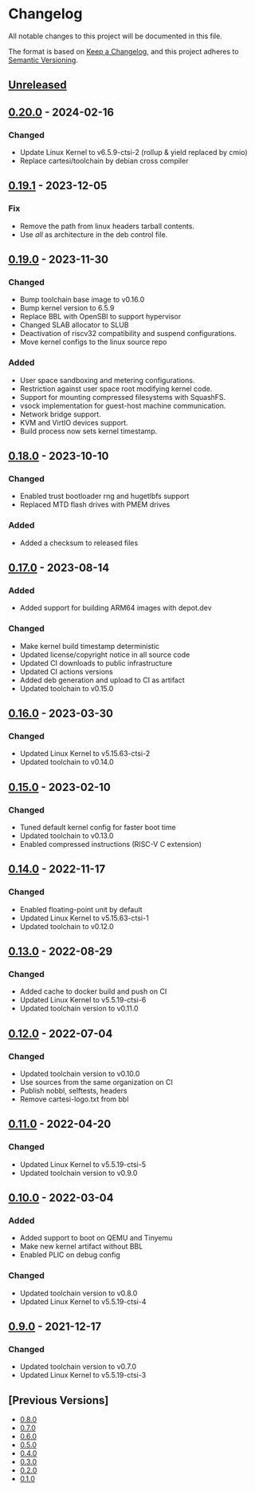 # Changelog
All notable changes to this project will be documented in this file.

The format is based on [Keep a Changelog](https://keepachangelog.com/en/1.0.0/),
and this project adheres to [Semantic Versioning](https://semver.org/spec/v2.0.0.html).

## [Unreleased]
## [0.20.0] - 2024-02-16
### Changed
- Update Linux Kernel to v6.5.9-ctsi-2 (rollup & yield replaced by cmio)
- Replace cartesi/toolchain by debian cross compiler

## [0.19.1] - 2023-12-05
### Fix
- Remove the path from linux headers tarball contents.
- Use *all* as architecture in the deb control file.

## [0.19.0] - 2023-11-30
### Changed
- Bump toolchain base image to v0.16.0
- Bump kernel version to 6.5.9
- Replace BBL with OpenSBI to support hypervisor
- Changed SLAB allocator to SLUB
- Deactivation of riscv32 compatibility and suspend configurations.
- Move kernel configs to the linux source repo

### Added
- User space sandboxing and metering configurations.
- Restriction against user space root modifying kernel code.
- Support for mounting compressed filesystems with SquashFS.
- vsock implementation for guest-host machine communication.
- Network bridge support.
- KVM and VirtIO devices support.
- Build process now sets kernel timestamp.

## [0.18.0] - 2023-10-10
### Changed
- Enabled trust bootloader rng and hugetlbfs support
- Replaced MTD flash drives with PMEM drives

### Added
- Added a checksum to released files

## [0.17.0] - 2023-08-14
### Added
- Added support for building ARM64 images with depot.dev

### Changed
- Make kernel build timestamp deterministic
- Updated license/copyright notice in all source code
- Updated CI downloads to public infrastructure
- Updated CI actions versions
- Added deb generation and upload to CI as artifact
- Updated toolchain to v0.15.0

## [0.16.0] - 2023-03-30
### Changed
- Updated Linux Kernel to v5.15.63-ctsi-2
- Updated toolchain to v0.14.0

## [0.15.0] - 2023-02-10
### Changed
- Tuned default kernel config for faster boot time
- Updated toolchain to v0.13.0
- Enabled compressed instructions (RISC-V C extension)

## [0.14.0] - 2022-11-17
### Changed
- Enabled floating-point unit by default
- Updated Linux Kernel to v5.15.63-ctsi-1
- Updated toolchain to v0.12.0

## [0.13.0] - 2022-08-29
### Changed
- Added cache to docker build and push on CI
- Updated Linux Kernel to v5.5.19-ctsi-6
- Updated toolchain version to v0.11.0

## [0.12.0] - 2022-07-04
### Changed
- Updated toolchain version to v0.10.0
- Use sources from the same organization on CI
- Publish nobbl, selftests, headers
- Remove cartesi-logo.txt from bbl

## [0.11.0] - 2022-04-20
### Changed
- Updated Linux Kernel to v5.5.19-ctsi-5
- Updated toolchain version to v0.9.0

## [0.10.0] - 2022-03-04
### Added
- Added support to boot on QEMU and Tinyemu
- Make new kernel artifact without BBL
- Enabled PLIC on debug config

### Changed
- Updated toolchain version to v0.8.0
- Updated Linux Kernel to v5.5.19-ctsi-4

## [0.9.0] - 2021-12-17
### Changed
- Updated toolchain version to v0.7.0
- Updated Linux Kernel to v5.5.19-ctsi-3

## [Previous Versions]
- [0.8.0]
- [0.7.0]
- [0.6.0]
- [0.5.0]
- [0.4.0]
- [0.3.0]
- [0.2.0]
- [0.1.0]

[Unreleased]: https://github.com/cartesi/image-kernel/compare/v0.20.0...HEAD
[0.20.0]: https://github.com/cartesi/image-kernel/compare/v0.20.0
[0.19.1]: https://github.com/cartesi/image-kernel/releases/tag/v0.19.1
[0.19.0]: https://github.com/cartesi/image-kernel/releases/tag/v0.19.0
[0.18.0]: https://github.com/cartesi/image-kernel/releases/tag/v0.18.0
[0.17.0]: https://github.com/cartesi/image-kernel/releases/tag/v0.17.0
[0.16.0]: https://github.com/cartesi/image-kernel/releases/tag/v0.16.0
[0.15.0]: https://github.com/cartesi/image-kernel/releases/tag/v0.15.0
[0.14.0]: https://github.com/cartesi/image-kernel/releases/tag/v0.14.0
[0.13.0]: https://github.com/cartesi/image-kernel/releases/tag/v0.13.0
[0.12.0]: https://github.com/cartesi/image-kernel/releases/tag/v0.12.0
[0.11.0]: https://github.com/cartesi/image-kernel/releases/tag/v0.11.0
[0.10.0]: https://github.com/cartesi/image-kernel/releases/tag/v0.10.0
[0.9.0]: https://github.com/cartesi/image-kernel/releases/tag/v0.9.0
[0.8.0]: https://github.com/cartesi/image-kernel/releases/tag/v0.8.0
[0.7.0]: https://github.com/cartesi/image-kernel/releases/tag/v0.7.0
[0.6.0]: https://github.com/cartesi/image-kernel/releases/tag/v0.6.0
[0.5.0]: https://github.com/cartesi/image-kernel/releases/tag/v0.5.0
[0.4.0]: https://github.com/cartesi/image-kernel/releases/tag/v0.4.0
[0.3.0]: https://github.com/cartesi/image-kernel/releases/tag/v0.3.0
[0.2.0]: https://github.com/cartesi/image-kernel/releases/tag/v0.2.0
[0.1.0]: https://github.com/cartesi/image-kernel/releases/tag/v0.1.0
